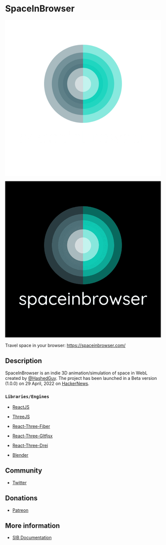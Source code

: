# SpaceInBrowser

![SIB Logo](/public/logo/logo_transparent_50.png#gh-dark-mode-only)

![SIB Logo](/public/logo/twitter_profile_image.png#gh-light-mode-only)

Travel space in your browser: https://spaceinbrowser.com/ 

## Description

SpaceInBrowser is an indie 3D animation/simulation of space in WebL created by [@HashedGuy](https://github.com/HashedGuy). The project has been launched in a Beta version (1.0.0) on 29 April, 2022 on [HackerNews](https://news.ycombinator.com/item?id=31204353).

### `Libraries/Engines`

- [ReactJS](https://reactjs.org/docs/getting-started.html)

- [ThreeJS](https://threejs.org/docs/)

- [React-Three-Fiber](https://github.com/pmndrs/react-three-fiber)

- [React-Three-Gltfjsx](https://github.com/pmndrs/gltfjsx)

- [React-Three-Drei](https://github.com/pmndrs/drei)

- [Blender](https://docs.blender.org/)

## Community

- [Twitter](https://twitter.com/spaceinbrowser)

## Donations

- [Patreon](https://www.patreon.com/spaceinbrowser)

## More information

- [SIB Documentation](https://sib1.netlify.app/docs)
